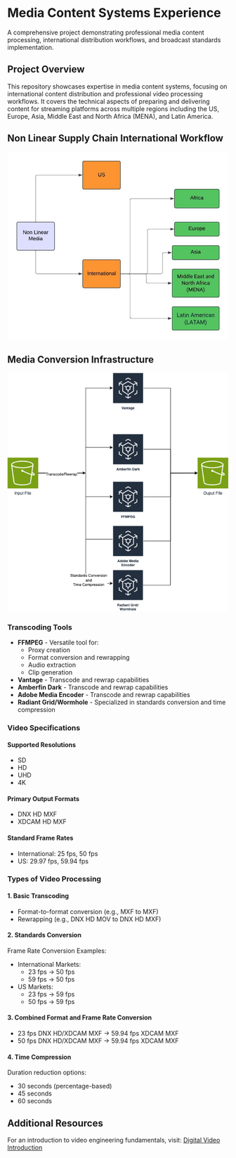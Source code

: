 # Media Content Systems Experience

A comprehensive project demonstrating professional media content processing, international distribution workflows, and broadcast standards implementation.

## Project Overview

This repository showcases expertise in media content systems, focusing on international content distribution and professional video processing workflows. It covers the technical aspects of preparing and delivering content for streaming platforms across multiple regions including the US, Europe, Asia, Middle East and North Africa (MENA), and Latin America.

## Non Linear Supply Chain International Workflow

![Non-Linear](diagrams/Simplified-Non-Linear-Diagram.png)

## Media Conversion Infrastructure

![Media Conversion](diagrams/MediaConversion.png)

### Transcoding Tools
- **FFMPEG** - Versatile tool for:
  - Proxy creation
  - Format conversion and rewrapping
  - Audio extraction
  - Clip generation
- **Vantage** - Transcode and rewrap capabilities
- **Amberfin Dark** - Transcode and rewrap capabilities
- **Adobe Media Encoder** - Transcode and rewrap capabilities
- **Radiant Grid/Wormhole** - Specialized in standards conversion and time compression

### Video Specifications

#### Supported Resolutions
- SD
- HD
- UHD
- 4K

#### Primary Output Formats
- DNX HD MXF
- XDCAM HD MXF

#### Standard Frame Rates
- International: 25 fps, 50 fps
- US: 29.97 fps, 59.94 fps

### Types of Video Processing

#### 1. Basic Transcoding
- Format-to-format conversion (e.g., MXF to MXF)
- Rewrapping (e.g., DNX HD MOV to DNX HD MXF)

#### 2. Standards Conversion
Frame Rate Conversion Examples:
- International Markets:
  - 23 fps → 50 fps
  - 59 fps → 50 fps
- US Markets:
  - 23 fps → 59 fps
  - 50 fps → 59 fps

#### 3. Combined Format and Frame Rate Conversion
- 23 fps DNX HD/XDCAM MXF → 59.94 fps XDCAM MXF
- 50 fps DNX HD/XDCAM MXF → 59.94 fps XDCAM MXF

#### 4. Time Compression
Duration reduction options:
- 30 seconds (percentage-based)
- 45 seconds
- 60 seconds

## Additional Resources

For an introduction to video engineering fundamentals, visit:
[Digital Video Introduction](https://github.com/adedot/digital_video_introduction)

